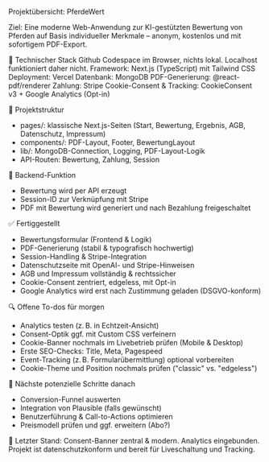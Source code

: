 Projektübersicht: PferdeWert

Ziel:
Eine moderne Web-Anwendung zur KI-gestützten Bewertung von Pferden auf Basis individueller Merkmale – anonym, kostenlos und mit sofortigem PDF-Export.

🔧 Technischer Stack
Github Codespace im Browser, nichts lokal. Localhost funktioniert daher nicht.
Framework: Next.js (TypeScript) mit Tailwind CSS
Deployment: Vercel
Datenbank: MongoDB
PDF-Generierung: @react-pdf/renderer
Zahlung: Stripe
Cookie-Consent & Tracking: CookieConsent v3 + Google Analytics (Opt-in)

📄 Projektstruktur

* pages/: klassische Next.js-Seiten (Start, Bewertung, Ergebnis, AGB, Datenschutz, Impressum)
* components/: PDF-Layout, Footer, BewertungLayout
* lib/: MongoDB-Connection, Logging, PDF-Layout-Logik
* API-Routen: Bewertung, Zahlung, Session

🧠 Backend-Funktion

* Bewertung wird per API erzeugt
* Session-ID zur Verknüpfung mit Stripe
* PDF mit Bewertung wird generiert und nach Bezahlung freigeschaltet

✅ Fertiggestellt

* Bewertungsformular (Frontend & Logik)
* PDF-Generierung (stabil & typografisch hochwertig)
* Session-Handling & Stripe-Integration
* Datenschutzseite mit OpenAI- und Stripe-Hinweisen
* AGB und Impressum vollständig & rechtssicher
* Cookie-Consent zentriert, edgeless, mit Opt-in
* Google Analytics wird erst nach Zustimmung geladen (DSGVO-konform)

🔍 Offene To-dos für morgen

* Analytics testen (z. B. in Echtzeit-Ansicht)
* Consent-Optik ggf. mit Custom CSS verfeinern
* Cookie-Banner nochmals im Livebetrieb prüfen (Mobile & Desktop)
* Erste SEO-Checks: Title, Meta, Pagespeed
* Event-Tracking (z. B. Formularübermittlung) optional vorbereiten
* Cookie-Theme und Position nochmals prüfen ("classic" vs. "edgeless")

🎯 Nächste potenzielle Schritte danach

* Conversion-Funnel auswerten
* Integration von Plausible (falls gewünscht)
* Benutzerführung & Call-to-Actions optimieren
* Preismodell prüfen und ggf. erweitern (Abo?)

🧵 Letzter Stand:
Consent-Banner zentral & modern. Analytics eingebunden. Projekt ist datenschutzkonform und bereit für Liveschaltung und Tracking.
